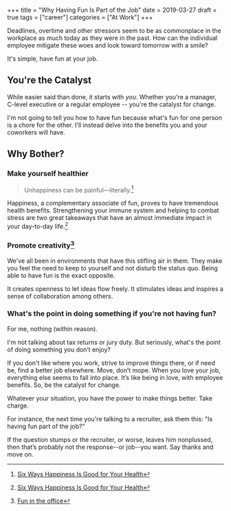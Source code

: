 +++
title = "Why Having Fun Is Part of the Job"
date = 2019-03-27
draft = true
tags = ["career"]
categories = ["At Work"]
+++

Deadlines, overtime and other stressors seem to be as commonplace in the workplace as much today as they were in the past. How can the individual employee mitigate these woes and look toward tomorrow with a smile?

It's simple, have fun at your job.

## You're the Catalyst

While easier said than done, it starts with *you*. Whether you're a manager, C-level executive or a regular employee -- you're the catalyst for change.

I'm not going to tell you how to have fun because what's fun for one person is a chore for the other. I'll instead delve into the benefits you and your coworkers will have.

## Why Bother?

### Make yourself healthier

> Unhappiness can be painful—literally.[^1]

Happiness, a complementary associate of fun, proves to have tremendous health benefits. Strengthening your immune system and helping to combat stress are two great takeaways that have an almost immediate impact in your day-to-day life.[^1]

### Promote creativity[^2]

We've all been in environments that have this stifling air in them. They make you feel the need to keep to yourself and not disturb the status quo. Being able to have fun is the exact opposite.

It creates openness to let ideas flow freely. It stimulates ideas and inspires a sense of collaboration among others.

### What's the point in doing something if you're not having fun?

For me, nothing (within reason).

I'm not talking about tax returns or jury duty. But seriously, what's the point of doing something you don’t enjoy?

If you don't like where you work, strive to improve things there, or if need be, find a better job elsewhere. Move, don’t mope. When you love your job, everything else seems to fall into place. It’s like being in love, with employee benefits.  So, be the catalyst for change.

Whatever your situation, you have the power to make things better. Take charge.

For instance, the next time you're  talking to a recruiter, ask them this: "Is having fun part of the job?"

If the question stumps or the recruiter, or worse, leaves him nonplussed, then that’s probably not the response--or job--you want. Say thanks and move on.

[^1]: [Six Ways Happiness Is Good for Your Health](https://greatergood.berkeley.edu/article/item/six_ways_happiness_is_good_for_your_health)
[^2]: [Fun in the office](https://www.ciphr.com/advice/fun-in-the-office/)
